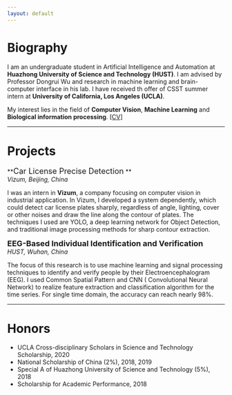 ```yaml
---
layout: default
---
```

# Biography

I am an undergraduate student in Artificial Intelligence and Automation at **Huazhong University of Science and Technology (HUST)**. I am advised by Professor Dongrui Wu and research in machine learning and brain-computer interface in his lab. I have received th offer of CSST summer intern at **University of California, Los Angeles (UCLA)**. 

My interest lies in the field of **Computer Vision**, **Machine Learning** and **Biological information processing**. [[CV]](./assets/cv/ShaozheHao_CV.pdf)

***

# Projects

**<font size=4>Car License Precise Detection</font> **                       
*Vizum, Beijing, China*

I was an intern in **Vizum**, a company focusing on computer vision in industrial application. In Vizum, I developed a system dependently, which could detect car license plates sharply, regardless of angle, lighting, cover or other noises and draw the line along the contour of plates. The techniques I used are YOLO, a deep learning network for Object Detection, and traditional image processing methods for sharp contour extraction.

**<font size=4>EEG-Based Individual Identification and Verification </font>**     
*HUST, Wuhan, China*

The focus of this research is to use machine learning and signal processing techniques to identify and verify people by their Electroencephalogram (EEG). I used Common Spatial Pattern and CNN ( Convolutional Neural Network) to realize feature extraction and classification algorithm for the time series. For single time domain, the accuracy can reach nearly 98%. 

***

# Honors
* UCLA Cross-disciplinary Scholars in Science and Technology Scholarship, 2020
* National Scholarship of China (2%), 2018, 2019
* Special A of Huazhong University of Science and Technology (5%), 2018
* Scholarship for Academic Performance, 2018
